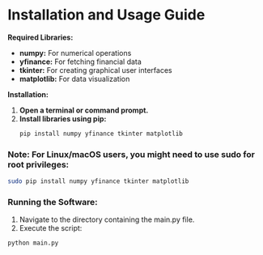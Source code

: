 # **Installation and Usage Guide**

**Required Libraries:**

* **numpy:** For numerical operations
* **yfinance:** For fetching financial data
* **tkinter:** For creating graphical user interfaces
* **matplotlib:** For data visualization

**Installation:**

1. **Open a terminal or command prompt.**
2. **Install libraries using pip:**
   ```bash
   pip install numpy yfinance tkinter matplotlib
   ```

### Note: For Linux/macOS users, you might need to use sudo for root privileges:

```bash
sudo pip install numpy yfinance tkinter matplotlib
```

### Running the Software:
1. Navigate to the directory containing the main.py file.
2. Execute the script:
```bash
python main.py
```
